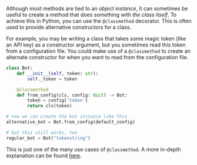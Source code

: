 Although most methods are tied to an _object instance_, it can sometimes be useful to create a method that does something with _the class itself_. To achieve this in Python, you can use the `@classmethod` decorator. This is often used to provide alternative constructors for a class.

For example, you may be writing a class that takes some magic token (like an API key) as a constructor argument, but you sometimes read this token from a configuration file. You could make use of a `@classmethod` to create an alternate constructor for when you want to read from the configuration file.
```py
class Bot:
    def __init__(self, token: str):
        self._token = token  

    @classmethod
    def from_config(cls, config: dict) -> Bot:
        token = config['token']
        return cls(token)

# now we can create the bot instance like this
alternative_bot = Bot.from_config(default_config)

# but this still works, too
regular_bot = Bot("tokenstring")
```
This is just one of the many use cases of `@classmethod`. A more in-depth explanation can be found [here](https://stackoverflow.com/questions/12179271/meaning-of-classmethod-and-staticmethod-for-beginner#12179752).